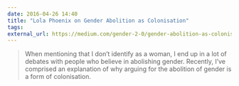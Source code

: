 ```yaml
---
date: 2016-04-26 14:40
title: "Lola Phoenix on Gender Abolition as Colonisation"
tags:
external_url: https://medium.com/gender-2-0/gender-abolition-as-colonisation-f32b55505e38#.yitw3259f
---
```


>When mentioning that I don’t identify as a woman, I end up in a lot of debates with people who believe in abolishing gender. Recently, I’ve comprised an explanation of why arguing for the abolition of gender is a form of colonisation. 

